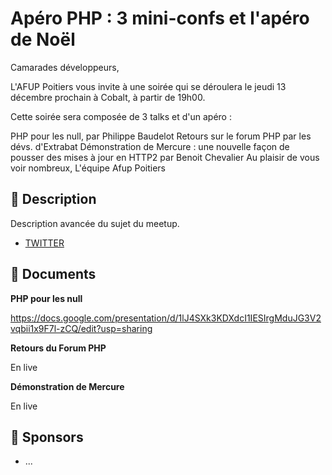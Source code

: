# Apéro PHP : 3 mini-confs et l'apéro de Noël

Camarades développeurs,

L'AFUP Poitiers vous invite à une soirée qui se déroulera le jeudi 13 décembre prochain à Cobalt, à partir de 19h00.

Cette soirée sera composée de 3 talks et d'un apéro :

PHP pour les null, par Philippe Baudelot
Retours sur le forum PHP par les dévs. d'Extrabat
Démonstration de Mercure : une nouvelle façon de pousser des mises à jour en HTTP2 par Benoit Chevalier
Au plaisir de vous voir nombreux,
L'équipe Afup Poitiers

## 📜 Description

Description avancée du sujet du meetup.

- [TWITTER](https://twitter.com/speaker_username)

## 📂 Documents

**PHP pour les null**

https://docs.google.com/presentation/d/1lJ4SXk3KDXdcI1IESIrgMduJG3V2vqbii1x9F7l-zCQ/edit?usp=sharing

**Retours du Forum PHP**

En live

**Démonstration de Mercure**

En live

## 💖 Sponsors

- ...